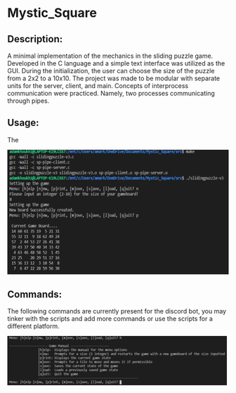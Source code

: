 # Mystic_Square

## Description:
A minimal implementation of the mechanics in the sliding puzzle game. Developed in the C language and a simple text interface was utilized as the GUI. During the initialization, the user can choose the size of the puzzle from a 2x2 to a 10x10. The project was made to be modular with separate units for the server, client, and main. Concepts of interprocess communication were practiced. Namely, two processes communicating through pipes. 

## Usage: 
The 

<img src="MysticSquare_README/pic1.png" width=600>


## Commands:
The following commands are currently present for the discord bot, you may tinker with the scripts and add more commands or use the scripts for a different platform.

<img src="MysticSquare_README/pic2.png" width=500>
